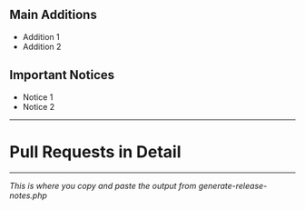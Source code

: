 ## Main Additions
- Addition 1
- Addition 2

## Important Notices
- Notice 1
- Notice 2

- - -
# Pull Requests in Detail
- - -

_This is where you copy and paste the output from generate-release-notes.php_
